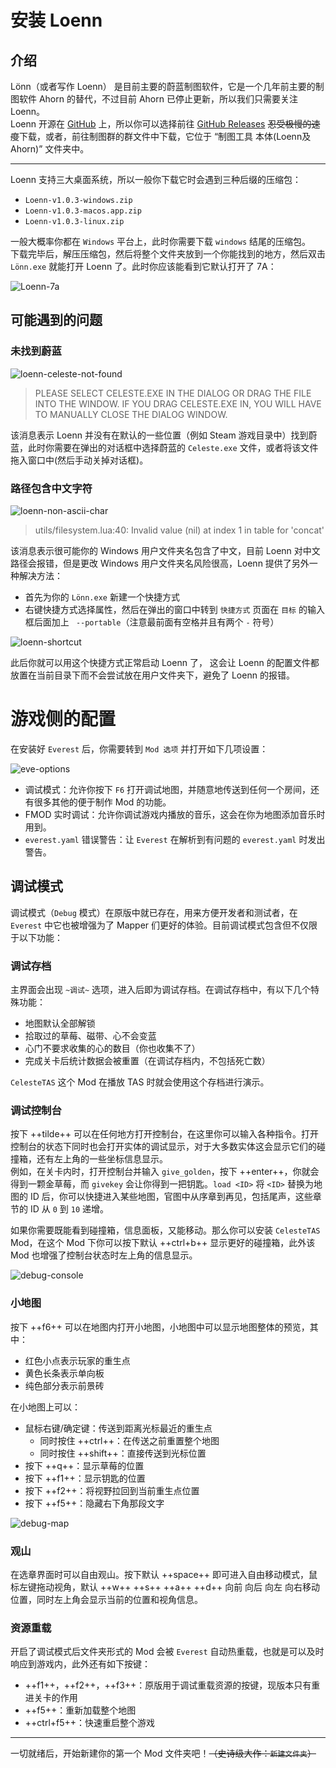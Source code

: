 # 安装 Loenn

## 介绍

Lönn（或者写作 Loenn） 是目前主要的蔚蓝制图软件，它是一个几年前主要的制图软件 Ahorn 的替代，不过目前 Ahorn 已停止更新，所以我们只需要关注 Loenn。  
Loenn 开源在 [GitHub](https://github.com/CelestialCartographers/Loenn) 上，所以你可以选择前往 [GitHub Releases](https://github.com/CelestialCartographers/Loenn/releases) ~~忍受极慢的速度~~&#8203;下载，或者，前往制图群的群文件中下载，它位于 “制图工具 本体(Loenn及Ahorn)” 文件夹中。
<!-- 删除线左右都要加空格或者不加, 这里似乎只能这么解决了...? -->
-----

Loenn 支持三大桌面系统，所以一般你下载它时会遇到三种后缀的压缩包：

- `Loenn-v1.0.3-windows.zip`
- `Loenn-v1.0.3-macos.app.zip`
- `Loenn-v1.0.3-linux.zip`

一般大概率你都在 `Windows` 平台上，此时你需要下载 `windows` 结尾的压缩包。  
下载完毕后，解压压缩包，然后将整个文件夹放到一个你能找到的地方，然后双击 `Lönn.exe` 就能打开 Loenn 了。此时你应该能看到它默认打开了 7A：

![Loenn-7a](imgs/loenn-7a.png)

## 可能遇到的问题

### 未找到蔚蓝

![loenn-celeste-not-found](imgs/loenn-celeste-not-found.png)

> PLEASE SELECT CELESTE.EXE IN THE DIALOG OR DRAG THE FILE INTO THE WINDOW.
> IF YOU DRAG CELESTE.EXE IN, YOU WILL HAVE TO MANUALLY CLOSE THE DIALOG WINDOW.

该消息表示 Loenn 并没有在默认的一些位置（例如 Steam 游戏目录中）找到蔚蓝，此时你需要在弹出的对话框中选择蔚蓝的 `Celeste.exe` 文件，或者将该文件拖入窗口中(然后手动关掉对话框)。

### 路径包含中文字符

![loenn-non-ascii-char](imgs/loenn-non-ascii-char.png)

> utils/filesystem.lua:40: Invalid value (nil) at index 1 in table for 'concat'

该消息表示很可能你的 Windows 用户文件夹名包含了中文，目前 Loenn 对中文路径会报错，但是更改 Windows 用户文件夹名风险很高，Loenn 提供了另外一种解决方法：

- 首先为你的 `Lönn.exe` 新建一个快捷方式
- 右键快捷方式选择属性，然后在弹出的窗口中转到 `快捷方式` 页面在 `目标` 的输入框后面加上 ` --portable`（注意最前面有空格并且有两个 `-` 符号）

![loenn-shortcut](imgs/loenn-shortcut.png)

此后你就可以用这个快捷方式正常启动 Loenn 了，
这会让 Loenn 的配置文件都放置在当前目录下而不会尝试放在用户文件夹下，避免了 Loenn 的报错。

# 游戏侧的配置

在安装好 `Everest` 后，你需要转到 `Mod 选项` 并打开如下几项设置：

![eve-options](imgs/eve-options.png)

- 调试模式：允许你按下 `F6` 打开调试地图，并随意地传送到任何一个房间，还有很多其他的便于制作 Mod 的功能。
- FMOD 实时调试：允许你调试游戏内播放的音乐，这会在你为地图添加音乐时用到。
- `everest.yaml` 错误警告：让 `Everest` 在解析到有问题的 `everest.yaml` 时发出警告。

## 调试模式

调试模式（`Debug` 模式）在原版中就已存在，用来方便开发者和测试者，在 `Everest` 中它也被增强为了 Mapper 们更好的体验。目前调试模式包含但不仅限于以下功能：

### 调试存档

主界面会出现 `~调试~` 选项，进入后即为调试存档。在调试存档中，有以下几个特殊功能：

- 地图默认全部解锁
- 拾取过的草莓、磁带、心不会变蓝
- 心门不要求收集的心的数目（你也收集不了）
- 完成关卡后统计数据会被重置（在调试存档内，不包括死亡数）

`CelesteTAS` 这个 Mod 在播放 TAS 时就会使用这个存档进行演示。

### 调试控制台

按下 ++tilde++ 可以在任何地方打开控制台，在这里你可以输入各种指令。打开控制台的状态下同时也会打开实体的调试显示，对于大多数实体这会显示它们的碰撞箱，还有左上角的一些坐标信息显示。  
例如，在关卡内时，打开控制台并输入 `give_golden`，按下 ++enter++，你就会得到一颗金草莓，而 `givekey` 会让你得到一把钥匙。`load <ID>` 将 `<ID>` 替换为地图的 ID 后，你可以快捷进入某些地图，官图中从序章到再见，包括尾声，这些章节的 ID 从 `0` 到 `10` 递增。  

如果你需要既能看到碰撞箱，信息面板，又能移动。那么你可以安装 `CelesteTAS` Mod，在这个 Mod 下你可以按下默认 ++ctrl+b++ 显示更好的碰撞箱，此外该 Mod 也增强了控制台状态时左上角的信息显示。  

![debug-console](imgs/debug-console.png)

### 小地图

按下 ++f6++ 可以在地图内打开小地图，小地图中可以显示地图整体的预览，其中：

- 红色小点表示玩家的重生点
- 黄色长条表示单向板
- 纯色部分表示前景砖

在小地图上可以：

- 鼠标右键/确定键：传送到距离光标最近的重生点
    - 同时按住 ++ctrl++：在传送之前重置整个地图
    - 同时按住 ++shift++：直接传送到光标位置
- 按下 ++q++：显示草莓的位置
- 按下 ++f1++：显示钥匙的位置
- 按下 ++f2++：将视野拉回到当前重生点位置
- 按下 ++f5++：隐藏右下角那段文字

![debug-map](imgs/debug-map.png)

### 观山

在选章界面时可以自由观山。按下默认 ++space++ 即可进入自由移动模式，鼠标左键拖动视角，默认 ++w++ ++s++ ++a++ ++d++ 向前 向后 向左 向右移动位置，同时左上角会显示当前的位置和视角信息。

### 资源重载

开启了调试模式后文件夹形式的 Mod 会被 `Everest` 自动热重载，也就是可以及时响应到游戏内，此外还有如下按键：

- ++f1++，++f2++，++f3++：原版用于调试重载资源的按键，现版本只有重进关卡的作用
- ++f5++：重新加载整个地图
- ++ctrl+f5++：快速重启整个游戏

----

一切就绪后，开始新建你的第一个 Mod 文件夹吧！~~（史诗级大作：`新建文件夹`）~~